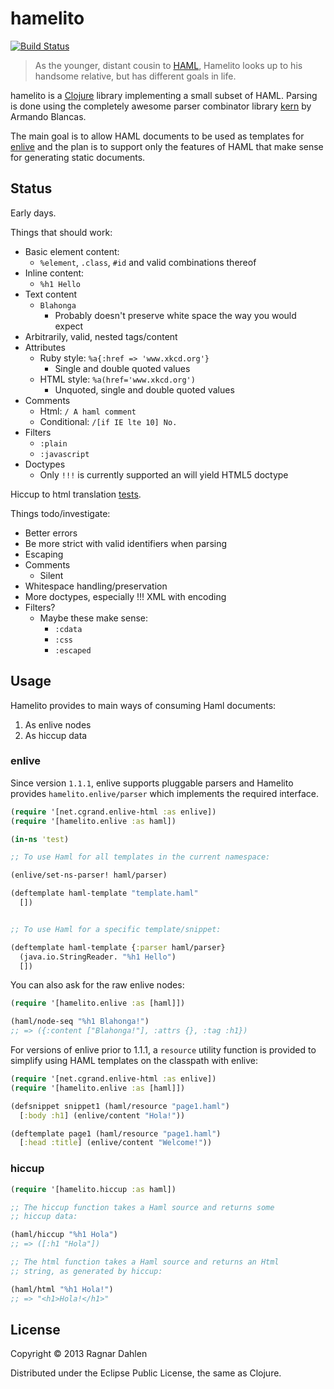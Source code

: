 # hamelito

[![Build Status](https://travis-ci.org/ragnard/hamelito.png?branch=master)](https://travis-ci.org/ragnard/hamelito)

> As the younger, distant cousin to [HAML](http://haml.info/), Hamelito
> looks up to his handsome relative, but has different goals in life.

hamelito is a [Clojure](http://www.clojure.org) library implementing a
small subset of HAML. Parsing is done using the completely awesome
parser combinator library [kern](https://github.com/blancas/kern/) by
Armando Blancas.

The main goal is to allow HAML documents to be used as templates for
[enlive](http://github.com/cgrand/enlive) and the plan is to support
only the features of HAML that make sense for generating static
documents.

## Status

Early days.

Things that should work:
- Basic element content:
  - `%element`, `.class`, `#id` and valid combinations thereof
- Inline content:
  - `%h1 Hello`
- Text content
  - `Blahonga`
    - Probably doesn't preserve white space the way you would expect
- Arbitrarily, valid, nested tags/content
- Attributes
  - Ruby style: `%a{:href => 'www.xkcd.org'}`
    - Single and double quoted values
  - HTML style: `%a(href='www.xkcd.org')`
    - Unquoted, single and double quoted values
- Comments
  - Html: `/ A haml comment`
  - Conditional: `/[if IE lte 10] No.`
- Filters
  - `:plain`
  - `:javascript`
- Doctypes 
  - Only `!!!` is currently supported an will yield HTML5 doctype

Hiccup to html translation [tests](https://github.com/ragnard/hamelito/blob/master/test/hamelito/hiccup_test.clj).

Things todo/investigate:
- Better errors
- Be more strict with valid identifiers when parsing
- Escaping
- Comments
  - Silent
- Whitespace handling/preservation
- More doctypes, especially !!! XML with encoding
- Filters?
  - Maybe these make sense:
    - `:cdata`
    - `:css`
    - `:escaped`

## Usage

Hamelito provides to main ways of consuming Haml documents:

1. As enlive nodes
2. As hiccup data

### enlive

Since version `1.1.1`, enlive supports pluggable parsers and Hamelito 
provides `hamelito.enlive/parser` which implements the required 
interface.

```clojure
(require '[net.cgrand.enlive-html :as enlive])
(require '[hamelito.enlive :as haml])

(in-ns 'test)

;; To use Haml for all templates in the current namespace:

(enlive/set-ns-parser! haml/parser)

(deftemplate haml-template "template.haml"
  [])


;; To use Haml for a specific template/snippet:

(deftemplate haml-template {:parser haml/parser}
  (java.io.StringReader. "%h1 Hello")
  [])
```

You can also ask for the raw enlive nodes:

```clojure
(require '[hamelito.enlive :as [haml]])

(haml/node-seq "%h1 Blahonga!")
;; => ({:content ["Blahonga!"], :attrs {}, :tag :h1})
```

For versions of enlive prior to 1.1.1, a `resource` utility 
function is provided to simplify using HAML templates on the 
classpath with enlive:

```clojure
(require '[net.cgrand.enlive-html :as enlive])
(require '[hamelito.enlive :as [haml]])

(defsnippet snippet1 (haml/resource "page1.haml")
  [:body :h1] (enlive/content "Hola!"))

(deftemplate page1 (haml/resource "page1.haml")
  [:head :title] (enlive/content "Welcome!"))
```

### hiccup

```clojure
(require '[hamelito.hiccup :as haml])

;; The hiccup function takes a Haml source and returns some 
;; hiccup data:

(haml/hiccup "%h1 Hola")
;; => ([:h1 "Hola"])

;; The html function takes a Haml source and returns an Html 
;; string, as generated by hiccup:

(haml/html "%h1 Hola!")
;; => "<h1>Hola!</h1>"
```

## License

Copyright © 2013 Ragnar Dahlen

Distributed under the Eclipse Public License, the same as Clojure.
